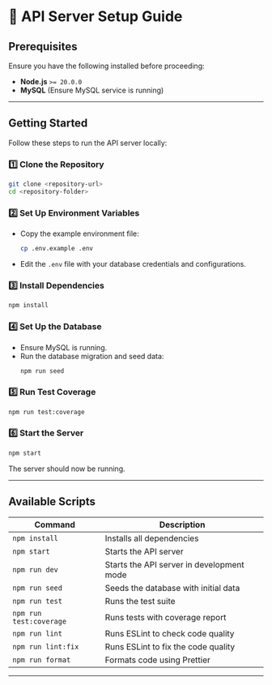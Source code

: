 # **📌 API Server Setup Guide**

## Prerequisites

Ensure you have the following installed before proceeding:

- **Node.js** `>= 20.0.0`
- **MySQL** (Ensure MySQL service is running)

---

## Getting Started

Follow these steps to run the API server locally:

### **1️⃣ Clone the Repository**

```sh
git clone <repository-url>
cd <repository-folder>
```

### **2️⃣ Set Up Environment Variables**

- Copy the example environment file:
  ```sh
  cp .env.example .env
  ```
- Edit the `.env` file with your database credentials and configurations.

### **3️⃣ Install Dependencies**

```sh
npm install
```

### **4️⃣ Set Up the Database**

- Ensure MySQL is running.
- Run the database migration and seed data:
  ```sh
  npm run seed
  ```

### **5️⃣ Run Test Coverage**

```sh
npm run test:coverage
```

### **6️⃣ Start the Server**

```sh
npm start
```

The server should now be running.

---

## Available Scripts

| Command                 | Description                               |
| ----------------------- | ----------------------------------------- |
| `npm install`           | Installs all dependencies                 |
| `npm start`             | Starts the API server                     |
| `npm run dev`           | Starts the API server in development mode |
| `npm run seed`          | Seeds the database with initial data      |
| `npm run test`          | Runs the test suite                       |
| `npm run test:coverage` | Runs tests with coverage report           |
| `npm run lint`          | Runs ESLint to check code quality         |
| `npm run lint:fix`      | Runs ESLint to fix the code quality       |
| `npm run format`        | Formats code using Prettier               |

---
